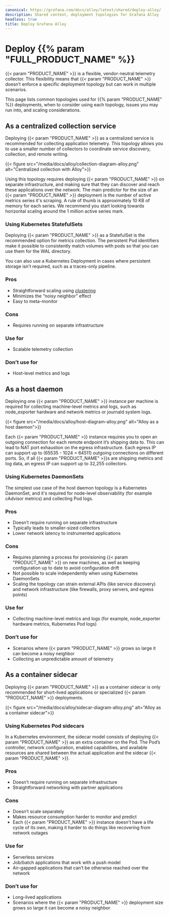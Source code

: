 ```yaml
---
canonical: https://grafana.com/docs/alloy/latest/shared/deploy-alloy/
description: Shared content, deployment topologies for Grafana Alloy
headless: true
title: Deploy Grafana Alloy
---
```


# Deploy {{% param "FULL_PRODUCT_NAME" %}}

{{< param "PRODUCT_NAME" >}} is a flexible, vendor-neutral telemetry collector.
This flexibility means that {{< param "PRODUCT_NAME" >}} doesn’t enforce a specific deployment topology but can work in multiple scenarios.

This page lists common topologies used for {{% param "PRODUCT_NAME" %}} deployments, when to consider using each topology, issues you may run into, and scaling considerations.

## As a centralized collection service

Deploying {{< param "PRODUCT_NAME" >}} as a centralized service is recommended for collecting application telemetry.
This topology allows you to use a smaller number of collectors to coordinate service discovery, collection, and remote writing.

{{< figure src="/media/docs/alloy/collection-diagram-alloy.png" alt="Centralized collection with Alloy">}}

Using this topology requires deploying {{< param "PRODUCT_NAME" >}} on separate infrastructure, and making sure that they can discover and reach these applications over the network.
The main predictor for the size of an {{< param "PRODUCT_NAME" >}} deployment is the number of active metrics series it's scraping. A rule of thumb is approximately 10 KB of memory for each series.
We recommend you start looking towards horizontal scaling around the 1 million active series mark.

### Using Kubernetes StatefulSets

Deploying {{< param "PRODUCT_NAME" >}} as a StatefulSet is the recommended option for metrics collection.
The persistent Pod identifiers make it possible to consistently match volumes with pods so that you can use them for the WAL directory.

You can also use a Kubernetes Deployment in cases where persistent storage isn't required, such as a traces-only pipeline.

### Pros

* Straightforward scaling using [clustering][]
* Minimizes the “noisy neighbor” effect
* Easy to meta-monitor

### Cons

* Requires running on separate infrastructure

### Use for

* Scalable telemetry collection

### Don’t use for

* Host-level metrics and logs

## As a host daemon

Deploying one {{< param "PRODUCT_NAME" >}} instance per machine is required for collecting machine-level metrics and logs, such as node_exporter hardware and network metrics or journald system logs.

{{< figure src="/media/docs/alloy/host-diagram-alloy.png" alt="Alloy as a host daemon">}}

Each {{< param "PRODUCT_NAME" >}} instance requires you to open an outgoing connection for each remote endpoint it’s shipping data to.
This can lead to NAT port exhaustion on the egress infrastructure.
Each egress IP can support up to (65535 - 1024 = 64511) outgoing connections on different ports.
So, if all {{< param "PRODUCT_NAME" >}}s are shipping metrics and log data, an egress IP can support up to 32,255 collectors.

### Using Kubernetes DaemonSets

The simplest use case of the host daemon topology is a Kubernetes DaemonSet, and it's required for node-level observability (for example cAdvisor metrics) and collecting Pod logs.

### Pros

* Doesn’t require running on separate infrastructure
* Typically leads to smaller-sized collectors
* Lower network latency to instrumented applications

### Cons

* Requires planning a process for provisioning {{< param "PRODUCT_NAME" >}} on new machines, as well as keeping configuration up to date to avoid configuration drift
* Not possible to scale independently when using Kubernetes DaemonSets
* Scaling the topology can strain external APIs (like service discovery) and network infrastructure (like firewalls, proxy servers, and egress points)

### Use for

* Collecting machine-level metrics and logs (for example, node_exporter hardware metrics, Kubernetes Pod logs)

### Don’t use for

* Scenarios where {{< param "PRODUCT_NAME" >}} grows so large it can become a noisy neighbor
* Collecting an unpredictable amount of telemetry

## As a container sidecar

Deploying {{< param "PRODUCT_NAME" >}} as a container sidecar is only recommended for short-lived applications or specialized {{< param "PRODUCT_NAME" >}} deployments.

{{< figure src="/media/docs/alloy/sidecar-diagram-alloy.png" alt="Alloy as a container sidecar">}}

### Using Kubernetes Pod sidecars

In a Kubernetes environment, the sidecar model consists of deploying {{< param "PRODUCT_NAME" >}} as an extra container on the Pod.
The Pod’s controller, network configuration, enabled capabilities, and available resources are shared between the actual application and the sidecar {{< param "PRODUCT_NAME" >}}.

### Pros

* Doesn’t require running on separate infrastructure
* Straightforward networking with partner applications

### Cons

* Doesn’t scale separately
* Makes resource consumption harder to monitor and predict
* Each {{< param "PRODUCT_NAME" >}} instance doesn't have a life cycle of its own, making it harder to do things like recovering from network outages

### Use for

* Serverless services
* Job/batch applications that work with a push model
* Air-gapped applications that can’t be otherwise reached over the network

### Don’t use for

* Long-lived applications
* Scenarios where the {{< param "PRODUCT_NAME" >}} deployment size grows so large it can become a noisy neighbor

<!-- ToDo: Check URL path -->
[clustering]: ../../configure/clustering/
